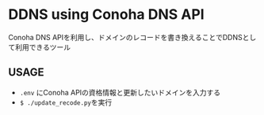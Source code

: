 # DDNS using Conoha DNS API
Conoha DNS APIを利用し、ドメインのレコードを書き換えることでDDNSとして利用できるツール

## USAGE
* `.env` にConoha APIの資格情報と更新したいドメインを入力する
* `$ ./update_recode.py`を実行
